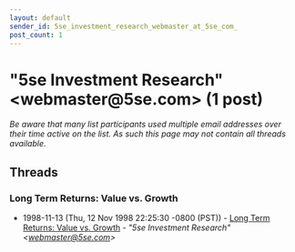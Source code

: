 ```yaml
---
layout: default
sender_id: 5se_investment_research_webmaster_at_5se_com_
post_count: 1
---
```


# "5se Investment Research" <webmaster<span>@</span>5se.com> (1 post)

_Be aware that many list participants used multiple email addresses over their time active on the list. As such this page may not contain all threads available._

## Threads

### Long Term Returns: Value vs. Growth
+ 1998-11-13 (Thu, 12 Nov 1998 22:25:30 -0800 (PST)) - [Long Term Returns: Value vs. Growth](/archive/1998/11/7230d76d27d4344de9497bb0620545f217de84fb1573ccf9ce24942287600e66) - _"5se Investment Research" \<webmaster@5se.com\>_

